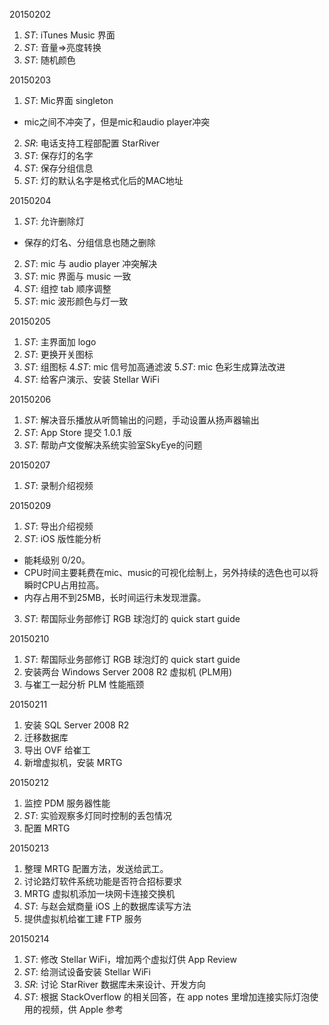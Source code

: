 
20150202

1. *ST*: iTunes Music 界面
2. *ST*: 音量=>亮度转换
3. *ST*: 随机颜色

20150203

1. *ST*: Mic界面 singleton
  - mic之间不冲突了，但是mic和audio player冲突
2. *SR*: 电话支持工程部配置 StarRiver
3. *ST*: 保存灯的名字
4. *ST*: 保存分组信息
5. *ST*: 灯的默认名字是格式化后的MAC地址

20150204

1. *ST*: 允许删除灯
  - 保存的灯名、分组信息也随之删除
2. *ST*: mic 与 audio player 冲突解决
3. *ST*: mic 界面与 music 一致
4. *ST*: 组控 tab 顺序调整
5. *ST*: mic 波形颜色与灯一致

20150205

1. *ST*: 主界面加 logo
2. *ST*: 更换开关图标
3. *ST*: 组图标
4.*ST*:  mic 信号加高通滤波
5.*ST*:  mic 色彩生成算法改进
6. *ST*: 给客户演示、安装 Stellar WiFi

20150206

1. *ST*: 解决音乐播放从听筒输出的问题，手动设置从扬声器输出
2. *ST*: App Store 提交 1.0.1 版
3. *ST*: 帮助卢文俊解决系统实验室SkyEye的问题

20150207

1. *ST*: 录制介绍视频

20150209

1. *ST*: 导出介绍视频
2. *ST*: iOS 版性能分析
  - 能耗级别 0/20。
  - CPU时间主要耗费在mic、music的可视化绘制上，另外持续的选色也可以将瞬时CPU占用拉高。
  - 内存占用不到25MB，长时间运行未发现泄露。
3. *ST*: 帮国际业务部修订 RGB 球泡灯的 quick start guide

20150210

1. *ST*: 帮国际业务部修订 RGB 球泡灯的 quick start guide
2. 安装两台 Windows Server 2008 R2 虚拟机 (PLM用)
3. 与崔工一起分析 PLM 性能瓶颈

20150211

1. 安装 SQL Server 2008 R2
2. 迁移数据库
3. 导出 OVF 给崔工
4. 新增虚拟机，安装 MRTG

20150212

1. 监控 PDM 服务器性能
2. *ST*: 实验观察多灯同时控制的丢包情况
3. 配置 MRTG

20150213

1. 整理 MRTG 配置方法，发送给武工。
2. 讨论路灯软件系统功能是否符合招标要求
3. MRTG 虚拟机添加一块网卡连接交换机
4. *ST*: 与赵会斌商量 iOS 上的数据库读写方法
5. 提供虚拟机给崔工建 FTP 服务

20150214

1. *ST*: 修改 Stellar WiFi，增加两个虚拟灯供 App Review
2. *ST*: 给测试设备安装 Stellar WiFi
3. *SR*: 讨论 StarRiver 数据库未来设计、开发方向
4. *ST*: 根据 StackOverflow 的相关回答，在 app notes 里增加连接实际灯泡使用的视频，供 Apple 参考

[//]: # (comment)
